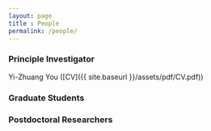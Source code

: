 ```yaml
--- 
layout: page 
title : People 
permalink: /people/
---
```


### Principle Investigator

Yi-Zhuang You ([CV]({{ site.baseurl }}/assets/pdf/CV.pdf))

### Graduate Students

### Postdoctoral Researchers


